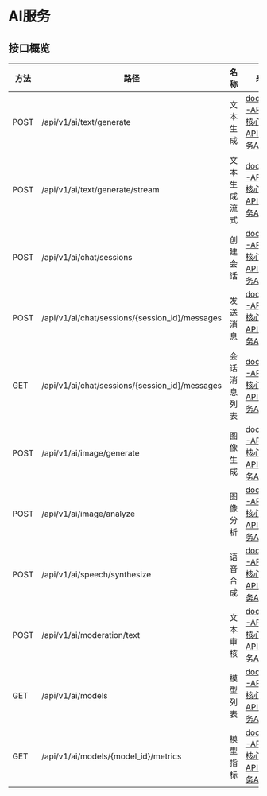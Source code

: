 # AI服务

## 接口概览
| 方法 | 路径 | 名称 | 来源 |
|------|------|------|------|
| POST | /api/v1/ai/text/generate | 文本生成 | [docs/06-API文档/核心服务API/AI服务API.md](../../06-API文档/核心服务API/AI服务API.md) |
| POST | /api/v1/ai/text/generate/stream | 文本生成流式 | [docs/06-API文档/核心服务API/AI服务API.md](../../06-API文档/核心服务API/AI服务API.md) |
| POST | /api/v1/ai/chat/sessions | 创建会话 | [docs/06-API文档/核心服务API/AI服务API.md](../../06-API文档/核心服务API/AI服务API.md) |
| POST | /api/v1/ai/chat/sessions/{session_id}/messages | 发送消息 | [docs/06-API文档/核心服务API/AI服务API.md](../../06-API文档/核心服务API/AI服务API.md) |
| GET  | /api/v1/ai/chat/sessions/{session_id}/messages | 会话消息列表 | [docs/06-API文档/核心服务API/AI服务API.md](../../06-API文档/核心服务API/AI服务API.md) |
| POST | /api/v1/ai/image/generate | 图像生成 | [docs/06-API文档/核心服务API/AI服务API.md](../../06-API文档/核心服务API/AI服务API.md) |
| POST | /api/v1/ai/image/analyze | 图像分析 | [docs/06-API文档/核心服务API/AI服务API.md](../../06-API文档/核心服务API/AI服务API.md) |
| POST | /api/v1/ai/speech/synthesize | 语音合成 | [docs/06-API文档/核心服务API/AI服务API.md](../../06-API文档/核心服务API/AI服务API.md) |
| POST | /api/v1/ai/moderation/text | 文本审核 | [docs/06-API文档/核心服务API/AI服务API.md](../../06-API文档/核心服务API/AI服务API.md) |
| GET  | /api/v1/ai/models | 模型列表 | [docs/06-API文档/核心服务API/AI服务API.md](../../06-API文档/核心服务API/AI服务API.md) |
| GET  | /api/v1/ai/models/{model_id}/metrics | 模型指标 | [docs/06-API文档/核心服务API/AI服务API.md](../../06-API文档/核心服务API/AI服务API.md) |